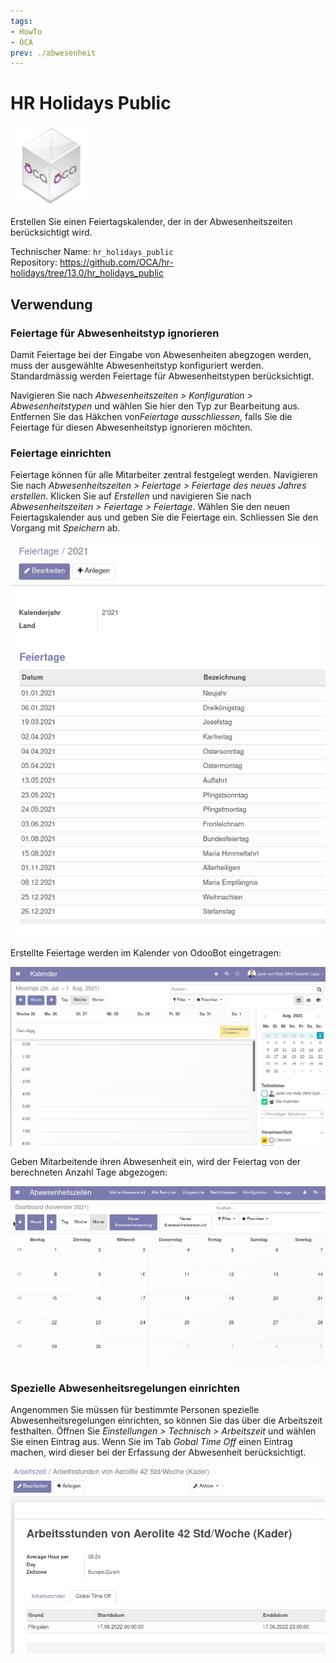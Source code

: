 ```yaml
---
tags:
- HowTo
- OCA
prev: ./abwesenheit
---
```

# HR Holidays Public
![icon_oca_app](assets/icon_oca_app.png)

Erstellen Sie einen Feiertagskalender, der in der Abwesenheitszeiten berücksichtigt wird.

Technischer Name: `hr_holidays_public`\
Repository: <https://github.com/OCA/hr-holidays/tree/13.0/hr_holidays_public>

## Verwendung

### Feiertage für Abwesenheitstyp ignorieren

Damit Feiertage bei der Eingabe von Abwesenheiten abegzogen werden, muss der ausgewählte Abwesenheitstyp konfiguriert werden. Standardmässig werden Feiertage für Abwesenheitstypen berücksichtigt.

Navigieren Sie nach *Abwesenheitszeiten > Konfiguration > Abwesenheitstypen* und wählen Sie hier den Typ zur Bearbeitung aus. Entfernen Sie das Häkchen  von*Feiertage ausschliessen*, falls Sie die Feiertage für diesen Abwesenheitstyp ignorieren möchten.

### Feiertage einrichten

Feiertage können für alle Mitarbeiter zentral festgelegt werden. Navigieren Sie nach *Abwesenheitszeiten > Feiertage > Feiertage des neues Jahres erstellen*. Klicken Sie auf *Erstellen* und navigieren Sie nach *Abwesenheitszeiten > Feiertage > Feiertage*. Wählen Sie den neuen Feiertagskalender aus und geben Sie die Feiertage ein. Schliessen Sie den Vorgang mit *Speichern* ab.

![](assets/HR%20Holidays%20Public%20Beispiel%20Feiertagskalender.png)

Erstellte Feiertage werden im Kalender von OdooBot eingetragen:

![](assets/HR-Holidays-Public%20OdooBot.png)

Geben Mitarbeitende ihren Abwesenheit ein, wird der Feiertag von der berechneten Anzahl Tage abgezogen:

![HR Holidays Public Abzug](assets/HR%20Holidays%20Public%20Abzug.gif)

### Spezielle Abwesenheitsregelungen einrichten

Angenommen Sie müssen für bestimmte Personen spezielle Abwesenheitsregelungen einrichten, so können Sie das über die Arbeitszeit festhalten. Öffnen Sie *Einstellungen > Technisch > Arbeitszeit* und wählen Sie einen Eintrag aus. Wenn Sie im Tab *Gobal Time Off* einen Eintrag machen, wird dieser bei der Erfassung der Abwesenheit berücksichtigt.

![](assets/Abwesenheitszeiten%20Global%20Time%20Off.png)